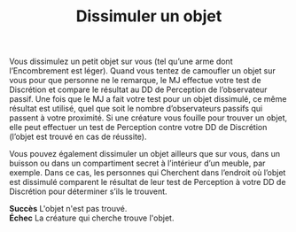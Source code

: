﻿---
title: Dissimuler un objet
titleEn: Conceal an Object
id: qVNVSmsgpKFGk9hV
group: actions
---
<p><span id="ctl00_MainContent_DetailedOutput">Vous dissimulez un petit objet sur vous (tel qu’une arme dont l’Encombrement est léger). Quand vous tentez de camoufler un objet sur vous pour que personne ne le remarque, le MJ effectue votre test de Discrétion et compare le résultat au DD de Perception de l’observateur passif. Une fois que le MJ a fait votre test pour un objet dissimulé, ce même résultat est utilisé, quel que soit le nombre d’observateurs passifs qui passent à votre proximité. Si une créature vous fouille pour trouver un objet, elle peut effectuer un test de Perception contre votre DD de Discrétion (l’objet est trouvé en cas de réussite).<br></span></p><p><span id="ctl00_MainContent_DetailedOutput">Vous pouvez également dissimuler un objet ailleurs que sur vous, dans un buisson ou dans un compartiment secret à l’intérieur d’un meuble, par exemple. Dans ce cas, les personnes qui Cherchent dans l’endroit où l’objet est dissimulé comparent le résultat de leur test de Perception à votre DD de Discrétion pour déterminer s’ils le trouvent.</span></p><p><span id="ctl00_MainContent_DetailedOutput"><strong>Succès</strong> L'objet n'est pas trouvé.<br><strong>Échec</strong> La créature qui cherche trouve l'objet.</span></p>
